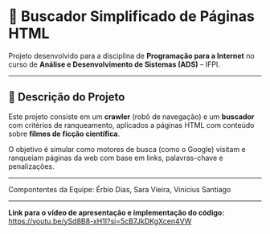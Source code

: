 # 🔎 Buscador Simplificado de Páginas HTML


Projeto desenvolvido para a disciplina de **Programação para a Internet** no curso de **Análise e Desenvolvimento de Sistemas (ADS)** – IFPI.

---

## 📄 Descrição do Projeto

Este projeto consiste em um **crawler** (robô de navegação) e um **buscador** com critérios de ranqueamento, aplicados a páginas HTML com conteúdo sobre **filmes de ficção científica**.

O objetivo é simular como motores de busca (como o Google) visitam e ranqueiam páginas da web com base em links, palavras-chave e penalizações.

---

Compontentes da Equipe: 
Érbio Dias,
Sara Vieira,
Vinícius Santiago

---

**Link para o vídeo de apresentação e implementação do código:** https://youtu.be/ySd8B8-xH1I?si=5cB7JkDKgXcen4VW



